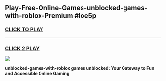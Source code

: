 
## Play-Free-Online-Games-unblocked-games-with-roblox-Premium #loe5p
<h3>
<a href="https://premium.freeplayer.one?title=unblocked-games-with-roblox&ref=8M">CLICK TO PLAY</a></h3>
<hr>

<h3>
<a href="https://premium.freeplayer.one?title=unblocked-games-with-roblox&ref=8M">CLICK 2 PLAY</a>
  
</h3>

<a href="https://premium.freeplayer.one?title=unblocked-games-with-roblox&ref=8M"><img src="https://clearcache.store/games.png"></a>


**unblocked-games-with-roblox games unblocked: Your Gateway to Fun and Accessible Online Gaming**
